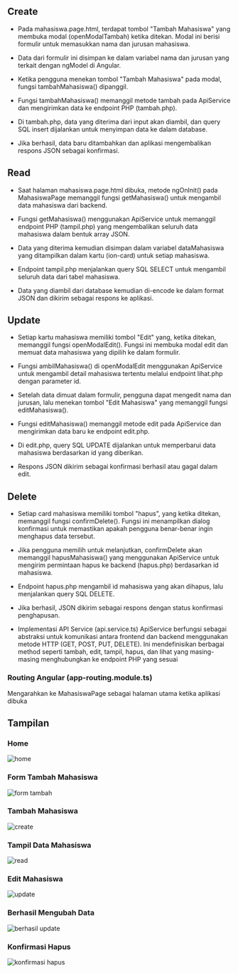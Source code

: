 ## Create
- Pada mahasiswa.page.html, terdapat tombol "Tambah Mahasiswa" yang membuka modal (openModalTambah) ketika ditekan. 
Modal ini berisi formulir untuk memasukkan nama dan jurusan mahasiswa.
- Data dari formulir ini disimpan ke dalam variabel nama dan jurusan yang terkait dengan ngModel di Angular.
- Ketika pengguna menekan tombol "Tambah Mahasiswa" pada modal, fungsi tambahMahasiswa() dipanggil.

- Fungsi tambahMahasiswa() memanggil metode tambah pada ApiService dan mengirimkan data ke endpoint PHP (tambah.php).
- Di tambah.php, data yang diterima dari input akan diambil, dan query SQL insert dijalankan untuk menyimpan data ke dalam database.
- Jika berhasil, data baru ditambahkan dan aplikasi mengembalikan respons JSON sebagai konfirmasi.

## Read
- Saat halaman mahasiswa.page.html dibuka, metode ngOnInit() pada MahasiswaPage memanggil fungsi getMahasiswa() untuk mengambil data mahasiswa dari backend.
- Fungsi getMahasiswa() menggunakan ApiService untuk memanggil endpoint PHP (tampil.php) yang mengembalikan seluruh data mahasiswa dalam bentuk array JSON.
- Data yang diterima kemudian disimpan dalam variabel dataMahasiswa yang ditampilkan dalam kartu (ion-card) untuk setiap mahasiswa.

- Endpoint tampil.php menjalankan query SQL SELECT untuk mengambil seluruh data dari tabel mahasiswa.
- Data yang diambil dari database kemudian di-encode ke dalam format JSON dan dikirim sebagai respons ke aplikasi.

## Update 
- Setiap kartu mahasiswa memiliki tombol "Edit" yang, ketika ditekan, memanggil fungsi openModalEdit(). Fungsi ini membuka modal edit dan memuat data mahasiswa yang dipilih ke dalam formulir.
- Fungsi ambilMahasiswa() di openModalEdit menggunakan ApiService untuk mengambil detail mahasiswa tertentu melalui endpoint lihat.php dengan parameter id.
- Setelah data dimuat dalam formulir, pengguna dapat mengedit nama dan jurusan, lalu menekan tombol "Edit Mahasiswa" yang memanggil fungsi editMahasiswa().

- Fungsi editMahasiswa() memanggil metode edit pada ApiService dan mengirimkan data baru ke endpoint edit.php.
- Di edit.php, query SQL UPDATE dijalankan untuk memperbarui data mahasiswa berdasarkan id yang diberikan.
- Respons JSON dikirim sebagai konfirmasi berhasil atau gagal dalam edit.

## Delete
- Setiap card mahasiswa memiliki tombol "hapus", yang ketika ditekan, memanggil fungsi confirmDelete(). Fungsi ini menampilkan dialog konfirmasi untuk memastikan apakah pengguna benar-benar ingin menghapus data tersebut.
- Jika pengguna memilih untuk melanjutkan, confirmDelete akan memanggil hapusMahasiswa() yang menggunakan ApiService untuk mengirim permintaan hapus ke backend (hapus.php) berdasarkan id mahasiswa.

- Endpoint hapus.php mengambil id mahasiswa yang akan dihapus, lalu menjalankan query SQL DELETE.
- Jika berhasil, JSON dikirim sebagai respons dengan status konfirmasi penghapusan.
- Implementasi API Service (api.service.ts)
ApiService berfungsi sebagai abstraksi untuk komunikasi antara frontend dan backend menggunakan metode HTTP (GET, POST, PUT, DELETE). Ini mendefinisikan berbagai method seperti tambah, edit, tampil, hapus, dan lihat yang masing-masing menghubungkan ke endpoint PHP yang sesuai

### Routing Angular (app-routing.module.ts)
Mengarahkan ke MahasiswaPage sebagai halaman utama ketika aplikasi dibuka

## Tampilan
### Home
![home](image-1.png)

### Form Tambah Mahasiswa
![form tambah](image-2.png)

### Tambah Mahasiswa
![create](image-3.png)

### Tampil Data Mahasiswa
![read](image-4.png)

### Edit Mahasiswa
![update](image-5.png)

### Berhasil Mengubah Data
![berhasil update](image-6.png)

### Konfirmasi Hapus
![konfirmasi hapus](image-7.png)